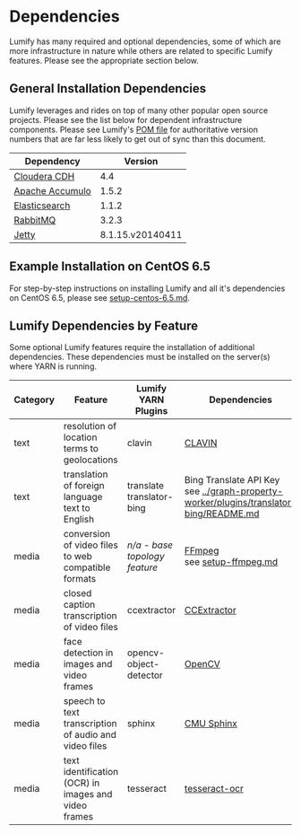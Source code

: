 # Dependencies

Lumify has many required and optional dependencies, some of which are more infrastructure in nature while others are
related to specific Lumify features. Please see the appropriate section below.

## General Installation Dependencies

Lumify leverages and rides on top of many other popular open source projects. Please see the list below for dependent
infrastructure components. Please see Lumify's [POM file](../pom.xml) for authoritative version numbers that are far
less likely to get out of sync than this document.

| Dependency | Version |
| ---------- | ------- |
| [Cloudera CDH](http://www.cloudera.com/content/cloudera/en/products-and-services/cdh.html) | 4.4 |
| [Apache Accumulo](http://accumulo.apache.org) | 1.5.2 |
| [Elasticsearch](http://www.elasticsearch.org/) | 1.1.2 |
| [RabbitMQ](http://www.rabbitmq.com/) | 3.2.3 |
| [Jetty](http://www.eclipse.org/jetty/) | 8.1.15.v20140411 |

## Example Installation on CentOS 6.5

For step-by-step instructions on installing Lumify and all it's dependencies on CentOS 6.5, please see [setup-centos-6.5.md](setup-centos-6.5.md).

## Lumify Dependencies by Feature

Some optional Lumify features require the installation of additional dependencies. These dependencies must be installed on the server(s) where YARN is running.

| Category | Feature                                               | Lumify YARN Plugins              | Dependencies |
| -------- | ----------------------------------------------------- | -------------------------------- | ------------ |
| text     | resolution of location terms to geolocations          | clavin                           | [CLAVIN](http://clavin.bericotechnologies.com/) |
| text     | translation of foreign language text to English       | translate <br /> translator-bing | Bing Translate API Key <br /> see [../graph-property-worker/plugins/translator-bing/README.md](../graph-property-worker/plugins/translator-bing/README.md) |
| media    | conversion of video files to web compatible formats   | _n/a - base topology feature_    | [FFmpeg](https://www.ffmpeg.org/) <br /> see [setup-ffmpeg.md](setup-ffmpeg.md) |
| media    | closed caption transcription of video files           | ccextractor                      | [CCExtractor](http://ccextractor.sourceforge.net/) |
| media    | face detection in images and video frames             | opencv-object-detector           | [OpenCV](http://opencv.org/) |
| media    | speech to text transcription of audio and video files | sphinx                           | [CMU Sphinx](http://cmusphinx.sourceforge.net/) |
| media    | text identification (OCR) in images and video frames  | tesseract                        | [tesseract-ocr](https://code.google.com/p/tesseract-ocr/) |
